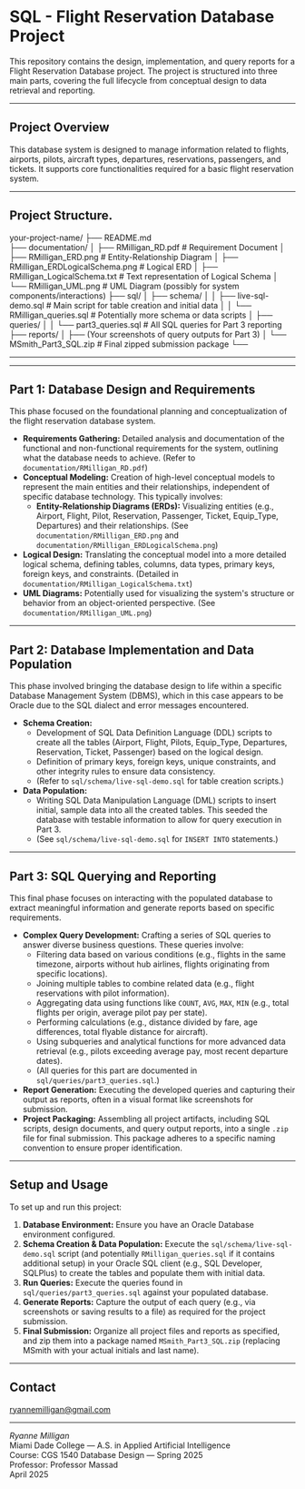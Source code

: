 # SQL - Flight Reservation Database Project

This repository contains the design, implementation, and query reports for a Flight Reservation Database project. The project is structured into three main parts, covering the full lifecycle from conceptual design to data retrieval and reporting.

---

## Project Overview

This database system is designed to manage information related to flights, airports, pilots, aircraft types, departures, reservations, passengers, and tickets. It supports core functionalities required for a basic flight reservation system.

---

## Project Structure.

your-project-name/
├── README.md              
├── documentation/
│   ├── RMilligan_RD.pdf   # Requirement Document
│   ├── RMilligan_ERD.png  # Entity-Relationship Diagram
│   ├── RMilligan_ERDLogicalSchema.png # Logical ERD
│   ├── RMilligan_LogicalSchema.txt # Text representation of Logical Schema
│   └── RMilligan_UML.png  # UML Diagram (possibly for system components/interactions)
├── sql/
│   ├── schema/
│   │   ├── live-sql-demo.sql # Main script for table creation and initial data
│   │   └── RMilligan_queries.sql # Potentially more schema or data scripts
│   ├── queries/
│   │   └── part3_queries.sql # All SQL queries for Part 3 reporting
├── reports/
│   ├── (Your screenshots of query outputs for Part 3)
│   └── MSmith_Part3_SQL.zip # Final zipped submission package
└── 

---

---

## Part 1: Database Design and Requirements

This phase focused on the foundational planning and conceptualization of the flight reservation database system.

* **Requirements Gathering:** Detailed analysis and documentation of the functional and non-functional requirements for the system, outlining what the database needs to achieve. (Refer to `documentation/RMilligan_RD.pdf`)
* **Conceptual Modeling:** Creation of high-level conceptual models to represent the main entities and their relationships, independent of specific database technology. This typically involves:
    * **Entity-Relationship Diagrams (ERDs):** Visualizing entities (e.g., Airport, Flight, Pilot, Reservation, Passenger, Ticket, Equip_Type, Departures) and their relationships. (See `documentation/RMilligan_ERD.png` and `documentation/RMilligan_ERDLogicalSchema.png`)
* **Logical Design:** Translating the conceptual model into a more detailed logical schema, defining tables, columns, data types, primary keys, foreign keys, and constraints. (Detailed in `documentation/RMilligan_LogicalSchema.txt`)
* **UML Diagrams:** Potentially used for visualizing the system's structure or behavior from an object-oriented perspective. (See `documentation/RMilligan_UML.png`)

---

## Part 2: Database Implementation and Data Population

This phase involved bringing the database design to life within a specific Database Management System (DBMS), which in this case appears to be Oracle due to the SQL dialect and error messages encountered.

* **Schema Creation:**
    * Development of SQL Data Definition Language (DDL) scripts to create all the tables (Airport, Flight, Pilots, Equip_Type, Departures, Reservation, Ticket, Passenger) based on the logical design.
    * Definition of primary keys, foreign keys, unique constraints, and other integrity rules to ensure data consistency.
    * (Refer to `sql/schema/live-sql-demo.sql` for table creation scripts.)
* **Data Population:**
    * Writing SQL Data Manipulation Language (DML) scripts to insert initial, sample data into all the created tables. This seeded the database with testable information to allow for query execution in Part 3.
    * (See `sql/schema/live-sql-demo.sql` for `INSERT INTO` statements.)

---

## Part 3: SQL Querying and Reporting

This final phase focuses on interacting with the populated database to extract meaningful information and generate reports based on specific requirements.

* **Complex Query Development:** Crafting a series of SQL queries to answer diverse business questions. These queries involve:
    * Filtering data based on various conditions (e.g., flights in the same timezone, airports without hub airlines, flights originating from specific locations).
    * Joining multiple tables to combine related data (e.g., flight reservations with pilot information).
    * Aggregating data using functions like `COUNT`, `AVG`, `MAX`, `MIN` (e.g., total flights per origin, average pilot pay per state).
    * Performing calculations (e.g., distance divided by fare, age differences, total flyable distance for aircraft).
    * Using subqueries and analytical functions for more advanced data retrieval (e.g., pilots exceeding average pay, most recent departure dates).
    * (All queries for this part are documented in `sql/queries/part3_queries.sql`.)
* **Report Generation:** Executing the developed queries and capturing their output as reports, often in a visual format like screenshots for submission.
* **Project Packaging:** Assembling all project artifacts, including SQL scripts, design documents, and query output reports, into a single `.zip` file for final submission. This package adheres to a specific naming convention to ensure proper identification.

---

## Setup and Usage

To set up and run this project:

1.  **Database Environment:** Ensure you have an Oracle Database environment configured.
2.  **Schema Creation & Data Population:** Execute the `sql/schema/live-sql-demo.sql` script (and potentially `RMilligan_queries.sql` if it contains additional setup) in your Oracle SQL client (e.g., SQL Developer, SQLPlus) to create the tables and populate them with initial data.
3.  **Run Queries:** Execute the queries found in `sql/queries/part3_queries.sql` against your populated database.
4.  **Generate Reports:** Capture the output of each query (e.g., via screenshots or saving results to a file) as required for the project submission.
5.  **Final Submission:** Organize all project files and reports as specified, and zip them into a package named `MSmith_Part3_SQL.zip` (replacing MSmith with your actual initials and last name).

---

## Contact

ryannemilligan@gmail.com

---

*Ryanne Milligan*  
Miami Dade College — A.S. in Applied Artificial Intelligence  
Course: CGS 1540 Database Design — Spring 2025  
Professor: Professor Massad  
April 2025
